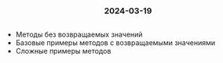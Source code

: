 <h3 style="text-align: center; padding-bottom: 14px">2024-03-19</h3>

* Методы без возвращаемых значений
* Базовые примеры методов с возвращаемыми значениями
* Сложные примеры методов
